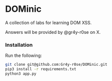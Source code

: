 # DOMinic

A collection of labs for learning DOM XSS.

Answers will be provided by @gr4y-r0se on X.

### Installation

Run the following: 

```bash
git clone git@github.com:Gr4y-r0se/DOMinic.git
pip3 install -r requirements.txt
python3 app.py
```
